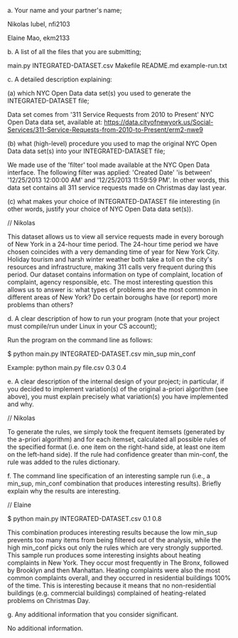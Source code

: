 a. Your name and your partner's name;

Nikolas Iubel, nfi2103

Elaine Mao, ekm2133

b. A list of all the files that you are submitting;

main.py
INTEGRATED-DATASET.csv
Makefile
README.md
example-run.txt

c. A detailed description explaining: 

(a) which NYC Open Data data set(s) you used to generate the INTEGRATED-DATASET file; 

Data set comes from '311 Service Requests from 2010 to Present' NYC Open Data data set, available at: https://data.cityofnewyork.us/Social-Services/311-Service-Requests-from-2010-to-Present/erm2-nwe9


(b) what (high-level) procedure you used to map the original NYC Open Data data set(s) into your INTEGRATED-DATASET file;

We made use of the 'filter' tool made available at the NYC Open Data interface. The following filter was applied: 'Created Date' 'is between' '12/25/2013 12:00:00 AM' and '12/25/2013 11:59:59 PM'. In other words, this data set contains all 311 service requests made on Christmas day last year.

(c) what makes your choice of INTEGRATED-DATASET file interesting (in other words, justify your choice of NYC Open Data data set(s)). 

// Nikolas

This dataset allows us to view all service requests made in every borough of New York in a 24-hour time period. The 24-hour time period we have chosen coincides with a very demanding time of year for New York City. Holiday tourism and harsh winter weather both take a toll on the city's resources and infrastructure, making 311 calls very frequent during this period. Our dataset contains information on type of complaint, location of complaint, agency responsible, etc. The most interesting question this allows us to answer is: what types of problems are the most common in different areas of New York? Do certain boroughs have (or report) more problems than others? 

d. A clear description of how to run your program (note that your project must compile/run under Linux in your CS account);

Run the program on the command line as follows: 

$ python main.py INTEGRATED-DATASET.csv min_sup min_conf

Example:
python main.py file.csv 0.3 0.4

e. A clear description of the internal design of your project; in particular, if you decided to implement variation(s) of the original a-priori algorithm (see above), you must explain precisely what variation(s) you have implemented and why.

// Nikolas

To generate the rules, we simply took the frequent itemsets (generated by the a-priori algorithm) and for each itemset, calculated all possible rules of the specified format (i.e. one item on the right-hand side, at least one item on the left-hand side). If the rule had confidence greater than min-conf, the rule was added to the rules dictionary. 

f. The command line specification of an interesting sample run (i.e., a min_sup, min_conf combination that produces interesting results). Briefly explain why the results are interesting.

// Elaine

$ python main.py INTEGRATED-DATASET.csv 0.1 0.8

This combination produces interesting results because the low min_sup prevents too many items from being filtered out of the analysis, while the high min_conf picks out only the rules which are very strongly supported. This sample run produces some interesting insights about heating complaints in New York. They occur most frequently in The Bronx, followed by Brooklyn and then Manhattan. Heating complaints were also the most common complaints overall, and they occurred in residential buildings 100% of the time. This is interesting because it means that no non-residential buildings (e.g. commercial buildings) complained of heating-related problems on Christmas Day. 

g. Any additional information that you consider significant.

No additional information.
